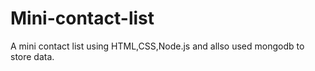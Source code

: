 # Mini-contact-list
A mini contact list using HTML,CSS,Node.js and allso used mongodb to store data.
